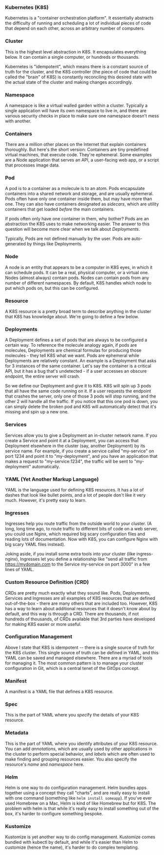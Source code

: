 ### Kubernetes (K8S)
Kubernetes is a "container orchestration platform". It essentially abstracts the difficulty of running and scheduling a lot of individual pieces of code that depend on each other, across an arbitrary number of computers.

### Cluster
This is the highest level abstraction in K8S. It encapsulates everything below. It can contain a single computer, or hundreds or thousands.

Kubernetes is "idempotent", which means there is a constant source of truth for the cluster, and the K8S controller (the piece of code that could be called the "brain" of K8S) is constantly reconciling this desired state with the actual state of the cluster and making changes accordingly.

### Namespace
A namespace is like a virtual walled garden within a cluster. Typically a single application will have its own namespace to live in, and there are various security checks in place to make sure one namespace doesn't mess with another.

### Containers
There are a million other places on the Internet that explain containers thoroughly. But here's the short version:
Containers are tiny predefined virtual machines, that execute code. They're ephemeral. Some examples are a Node application that serves an API, a user-facing web app, or a script that processes image data.

### Pod
A pod is to a container as a molecule is to an atom. Pods encapsulate containers into a shared network and storage, and are usually ephemeral. Pods often have only one container inside them, but may have more than one. They can also have containers designated as *sidecars*, which are utility containers that get loaded *before* the main containers.

If pods often only have one container in them, why bother? Pods are an abstraction the K8S uses to make networking easier. The answer to this question will become more clear when we talk about *Deployments*.

Typically, Pods are not defined manually by the user. Pods are auto-generated by things like Deployments.

### Node
A node is an entity that appears to be a computer in K8S eyes, in which it can schedule pods. It can be a real, physical computer, or a virtual one. Nodes (almost always) contain pods. Nodes can contain pods from any number of different namespaces. By default, K8S handles which node to put which pods on, but this can be configured.

### Resource
A K8S resource is a pretty broad term to describe anything in the cluster that K8S has knowledge about. We're going to define a few below.

### Deployments
A Deployment defines a set of pods that are always to be configured a certain way. To reference the molecule analogy again, if pods are molecules, Deployments are chemical formulas for producing those molecules - they tell K8S what we want. Pods are ephemeral while Deployments are relatively constant. An example is a Deployment that asks for 3 instances of the same container. Let's say the container is a critical API, but it has a bug that's undetected - if a user accesses an obscure endpoint, the entire server will crash. 

So we define our Deployment and give it to K8S. K8S will spin up 3 pods that all have the same code running on it. If a user requests the endpoint that crashes the server, only one of those 3 pods will stop running, and the other 2 will handle all the traffic. If you notice that this one pod is down, you can simply delete the broken pod and K8S will automatically detect that it's missing and spin up a new one.

### Services
Services allow you to give a Deployment an in-cluster network name. If you create a Service and point it at a Deployment, you can access that Deployment elsewhere in the cluster (say, another Deployment) by its service name. For example, if you create a service called "my-service" on port 1234 and point it to "my-deployment", and you have an application that makes a request to "my-service:1234", the traffic will be sent to "my-deployment" automatically.

### YAML (Yet Another Markup Language)
YAML is the language used for defining K8S resources. It has a lot of dashes that look like bullet points, and a lot of people don't like it very much. However, it's pretty easy to learn.

### Ingresses
Ingresses help you route traffic from the outside world to your cluster. (A long, long time ago, to route traffic to different bits of code on a web server, you could use Nginx, which required big scary configuration files and reading lots of documentation. Now with K8S, you can configure Nginx with big scary YAML files instead). 

Joking aside, if you install some extra tools into your cluster (like ingress-nginx), Ingresses let you define a relationship like "send all traffic from https://mydomain.com to the Service my-service on port 3000" in a few lines of YAML.

### Custom Resource Definition (CRD)
CRDs are pretty much exactly what they sound like. Pods, Deployments, Services and Ingresses are all examples of K8S resources that are defined out-of-the-box - there are many others that are included too. However, K8S has a way to learn about additional resources that it doesn't know about by default, and this way is through a CRD. There are thousands, if not hundreds of thousands, of CRDs available that 3rd parties have developed for making K8S easier or more useful.

### Configuration Management
Above I state that K8S is idempotent -- there is a single source of truth for the K8S cluster. This single source of truth can be defined in YAML, and this YAML can be saved and managed elsewhere. There are a myriad of tools for managing it. The most common pattern is to manage your cluster configuration in Git, which is a central tenet of the GitOps concept. 

### Manifest
A manifest is a YAML file that defines a K8S resource. 

### Spec
This is the part of YAML where you *spec*ify the details of your K8S resource.

### Metadata
This is the part of YAML where you identify attributes of your K8S resource. You can add *annotations*, which are usually used by other applications in the cluster to perform special behavior, and *labels* which are often used to make finding and grouping resources easier. You also specify the resource's *name* and *namespace* here. 

### Helm
Helm is one way to do configuration management. Helm bundles apps together using a concept they call "charts", and are really easy to install with one command (something like `helm install someapp`). If you've ever used Homebrew on a Mac, Helm is kind of like Homebrew but for K8S. The problem with helm is that while it's really easy to install something out of the box, it's harder to configure something bespoke.

### Kustomize
Kustomize is yet another way to do config management. Kustomize comes bundled with kubectl by default, and while it's easier than Helm to customize (hence the name), it's harder to do complex templating.
